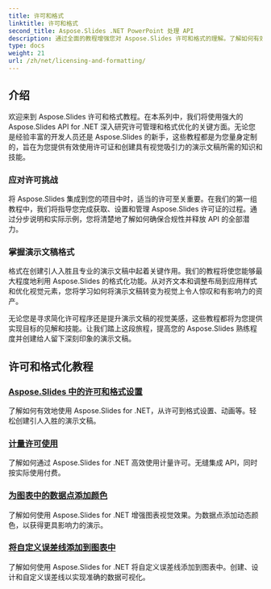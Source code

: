 ```yaml
---
title: 许可和格式
linktitle: 许可和格式
second_title: Aspose.Slides .NET PowerPoint 处理 API
description: 通过全面的教程增强您对 Aspose.Slides 许可和格式的理解。了解如何有效管理许可证并为您的演示文稿实现完美的格式。
type: docs
weight: 21
url: /zh/net/licensing-and-formatting/
---
```


## 介绍

欢迎来到 Aspose.Slides 许可和格式教程。在本系列中，我们将使用强大的 Aspose.Slides API for .NET 深入研究许可管理和格式优化的关键方面。无论您是经验丰富的开发人员还是 Aspose.Slides 的新手，这些教程都是为您量身定制的，旨在为您提供有效使用许可证和创建具有视觉吸引力的演示文稿所需的知识和技能。

### 应对许可挑战

将 Aspose.Slides 集成到您的项目中时，适当的许可至关重要。在我们的第一组教程中，我们将指导您完成获取、设置和管理 Aspose.Slides 许可证的过程。通过分步说明和实际示例，您将清楚地了解如何确保合规性并释放 API 的全部潜力。

### 掌握演示文稿格式

格式在创建引人入胜且专业的演示文稿中起着关键作用。我们的教程将使您能够最大程度地利用 Aspose.Slides 的格式化功能。从对齐文本和调整布局到应用样式和优化视觉元素，您将学习如何将演示文稿转变为视觉上令人惊叹和有影响力的资产。

无论您是寻求简化许可程序还是提升演示文稿的视觉美感，这些教程都将为您提供实现目标的见解和技能。让我们踏上这段旅程，提高您的 Aspose.Slides 熟练程度并创建给人留下深刻印象的演示文稿。

## 许可和格式化教程
### [Aspose.Slides 中的许可和格式设置](./licensing-and-formatting/)
了解如何有效地使用 Aspose.Slides for .NET，从许可到格式设置、动画等。轻松创建引人入胜的演示文稿。
### [计量许可使用](./metered-licensing/)
了解如何通过 Aspose.Slides for .NET 高效使用计量许可。无缝集成 API，同时按实际使用付费。
### [为图表中的数据点添加颜色](./add-color-to-data-points/)
了解如何使用 Aspose.Slides for .NET 增强图表视觉效果。为数据点添加动态颜色，以获得更具影响力的演示。
### [将自定义误差线添加到图表中](./add-custom-error/)
了解如何使用 Aspose.Slides for .NET 将自定义误差线添加到图表中。创建、设计和自定义误差线以实现准确的数据可视化。